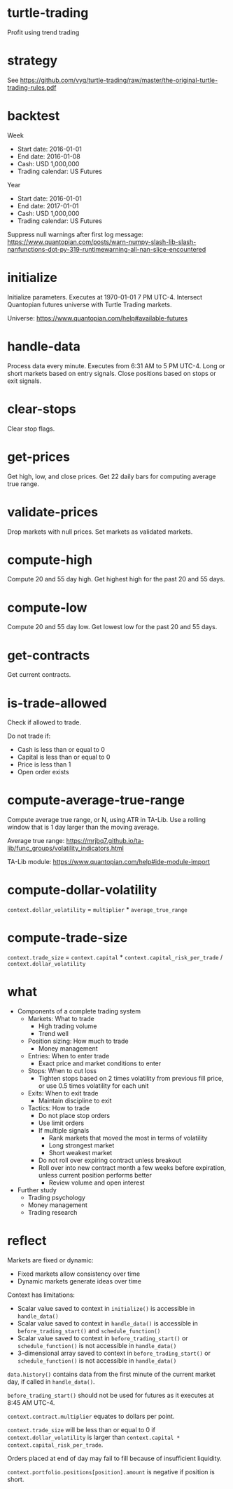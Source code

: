 # turtle-trading
Profit using trend trading

# strategy
See https://github.com/vyq/turtle-trading/raw/master/the-original-turtle-trading-rules.pdf

# backtest
Week
- Start date: 2016-01-01
- End date: 2016-01-08
- Cash: USD 1,000,000
- Trading calendar: US Futures

Year
- Start date: 2016-01-01
- End date: 2017-01-01
- Cash: USD 1,000,000
- Trading calendar: US Futures

Suppress null warnings after first log message: https://www.quantopian.com/posts/warn-numpy-slash-lib-slash-nanfunctions-dot-py-319-runtimewarning-all-nan-slice-encountered

# initialize
Initialize parameters. Executes at 1970-01-01 7 PM UTC-4. Intersect Quantopian futures universe with Turtle Trading markets.

Universe: https://www.quantopian.com/help#available-futures

# handle-data
Process data every minute. Executes from 6:31 AM to 5 PM UTC-4. Long or short markets based on entry signals. Close positions based on stops or exit signals.

# clear-stops
Clear stop flags.

# get-prices
Get high, low, and close prices. Get 22 daily bars for computing average true range.

# validate-prices
Drop markets with null prices. Set markets as validated markets.

# compute-high
Compute 20 and 55 day high. Get highest high for the past 20 and 55 days.

# compute-low
Compute 20 and 55 day low. Get lowest low for the past 20 and 55 days.

# get-contracts
Get current contracts.

# is-trade-allowed
Check if allowed to trade.

Do not trade if:
- Cash is less than or equal to 0
- Capital is less than or equal to 0
- Price is less than 1
- Open order exists

# compute-average-true-range
Compute average true range, or N, using ATR in TA-Lib. Use a rolling window that is 1 day larger than the moving average.

Average true range: https://mrjbq7.github.io/ta-lib/func_groups/volatility_indicators.html

TA-Lib module: https://www.quantopian.com/help#ide-module-import

# compute-dollar-volatility
`context.dollar_volatility` = `multiplier` * `average_true_range`

# compute-trade-size
`context.trade_size` = `context.capital` * `context.capital_risk_per_trade` / `context.dollar_volatility`

# what
- Components of a complete trading system
    - Markets: What to trade
        - High trading volume
        - Trend well
    - Position sizing: How much to trade
        - Money management
    - Entries: When to enter trade
        - Exact price and market conditions to enter
    - Stops: When to cut loss
        - Tighten stops based on 2 times volatility from previous fill price, or use 0.5 times volatility for each unit
    - Exits: When to exit trade
        - Maintain discipline to exit
    - Tactics: How to trade
        - Do not place stop orders
        - Use limit orders
        - If multiple signals
            - Rank markets that moved the most in terms of volatility
            - Long strongest market
            - Short weakest market
        - Do not roll over expiring contract unless breakout
        - Roll over into new contract month a few weeks before expiration, unless current position performs better
            - Review volume and open interest
- Further study
    - Trading psychology
    - Money management
    - Trading research

# reflect
Markets are fixed or dynamic:
- Fixed markets allow consistency over time
- Dynamic markets generate ideas over time

Context has limitations:
- Scalar value saved to context in `initialize()` is accessible in `handle_data()`
- Scalar value saved to context in `handle_data()` is accessible in `before_trading_start()` and `schedule_function()`
- Scalar value saved to context in `before_trading_start()` or `schedule_function()` is not accessible in `handle_data()`
- 3-dimensional array saved to context in `before_trading_start()` or `schedule_function()` is not accessible in `handle_data()`

`data.history()` contains data from the first minute of the current market day, if called in `handle_data()`.

`before_trading_start()` should not be used for futures as it executes at 8:45 AM UTC-4.

`context.contract.multiplier` equates to dollars per point.

`context.trade_size` will be less than or equal to 0 if `context.dollar_volatility` is larger than `context.capital * context.capital_risk_per_trade`.

Orders placed at end of day may fail to fill because of insufficient liquidity.

`context.portfolio.positions[position].amount` is negative if position is short.